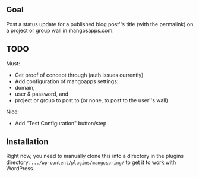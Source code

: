 Goal
----

Post a status update for a published blog post''s title (with the permalink) on a project or group wall in mangosapps.com.


TODO
----

Must:
  * Get proof of concept through (auth issues currently)
  * Add configuration of mangoapps settings:
   * domain,
   * user & password, and
   * project or group to post to (or none, to post to the user''s wall)
  
Nice:
  * Add "Test Configuration" button/step


Installation
------------

Right now, you need to manually clone this into a directory in the plugins directory: ```.../wp-content/plugins/mangospring/``` to get it to work with WordPress.

